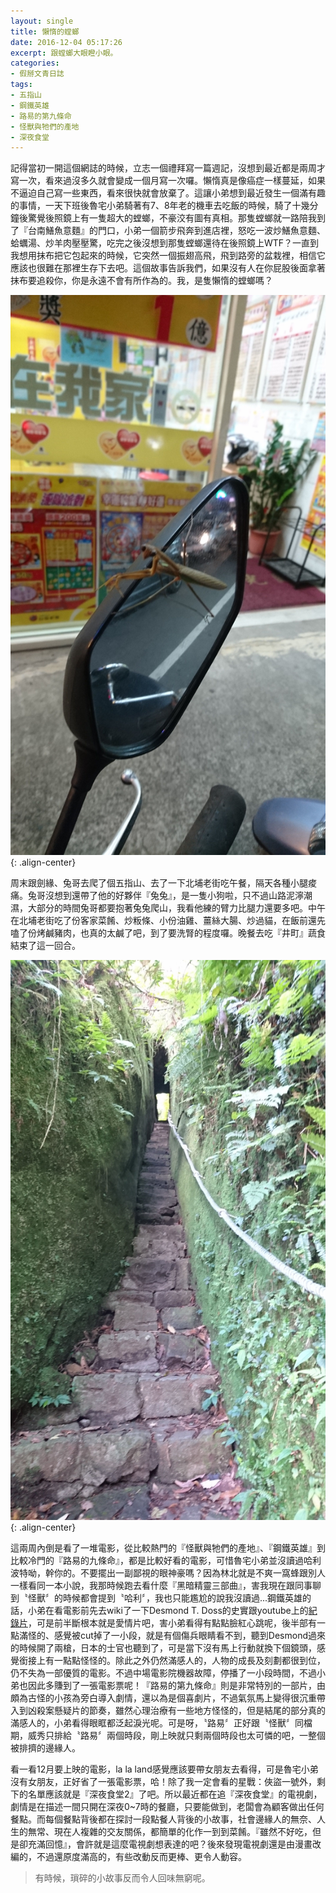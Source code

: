 ```yaml
---
layout: single
title: 懶惰的螳螂
date: 2016-12-04 05:17:26
excerpt: 跟螳螂大眼瞪小眼。
categories:
- 假掰文青日誌
tags:
- 五指山
- 鋼鐵英雄
- 路易的第九條命
- 怪獸與牠們的產地
- 深夜食堂
---
```


記得當初一開這個網誌的時候，立志一個禮拜寫一篇週記，沒想到最近都是兩周才寫一次，看來過沒多久就會變成一個月寫一次囉。懶惰真是像癌症一樣蔓延，如果不逼迫自己寫一些東西，看來很快就會放棄了。這讓小弟想到最近發生一個滿有趣的事情，一天下班後魯宅小弟騎著有7、8年老的機車去吃飯的時候，騎了十幾分鐘後驚覺後照鏡上有一隻超大的螳螂，不豪洨有圖有真相。那隻螳螂就一路陪我到了『台南鱔魚意麵』的門口，小弟一個箭步飛奔到進店裡，怒吃一波炒鱔魚意麵、蛤蠣湯、炒羊肉壓壓驚，吃完之後沒想到那隻螳螂還待在後照鏡上WTF？一直到我想用抹布把它包起來的時候，它突然一個振翅高飛，飛到路旁的盆栽裡，相信它應該也很難在那裡生存下去吧。這個故事告訴我們，如果沒有人在你屁股後面拿著抹布要追殺你，你是永遠不會有所作為的。我，是隻懶惰的螳螂嗎？

![螳螂](/assets/images/album/日誌用圖/DSC_0095.jpg){: .align-center}

周末跟劍緣、兔哥去爬了個五指山、去了一下北埔老街吃午餐，隔天各種小腿痠痛。兔哥沒想到還帶了他的好夥伴『兔兔』，是一隻小狗啦，只不過山路泥濘潮濕，大部分的時間兔哥都要抱著兔兔爬山，我看他練的臂力比腿力還要多吧。中午在北埔老街吃了份客家菜餚、炒粄條、小份油雞、薑絲大腸、炒過貓，在飯前還先嗑了份烤鹹豬肉，也真的太鹹了吧，到了要洗腎的程度囉。晚餐去吃『井町』蔬食結束了這一回合。

![五指山-一線天](/assets/images/album/日誌用圖/DSC_0096.jpg){: .align-center}

這兩周內倒是看了一堆電影，從比較熱門的『怪獸與牠們的產地』、『鋼鐵英雄』到比較冷門的『路易的九條命』，都是比較好看的電影，可惜魯宅小弟並沒讀過哈利波特呦，幹你的。不要擺出一副鄙視的眼神豪嗎？因為林北就是不爽一窩蜂跟別人一樣看同一本小說，我那時候跑去看什麼『黑暗精靈三部曲』，害我現在跟同事聊到〝怪獸〞的時候都會提到〝哈利〞，我也只能尷尬的說我沒讀過...鋼鐵英雄的話，小弟在看電影前先去wiki了一下Desmond T. Doss的史實跟youtube上的[紀錄片](https://www.youtube.com/watch?v=JKdwsWdH3A4)，可是前半斷根本就是愛情片吧，害小弟看得有點點臉紅心跳呢，後半部有一點滿怪的、感覺被cut掉了一小段，就是有個傷兵眼睛看不到，聽到Desmond過來的時候開了兩槍，日本的士官也聽到了，可是當下沒有馬上行動就換下個鏡頭，感覺銜接上有一點點怪怪的。除此之外仍然滿感人的，人物的成長及刻劃都很到位，仍不失為一部優質的電影。不過中場電影院機器故障，停播了一小段時間，不過小弟也因此多賺到了一張電影票呢！『路易的第九條命』則是非常特別的一部片，由頗為古怪的小孩為旁白導入劇情，還以為是個喜劇片，不過氣氛馬上變得很沉重帶入到凶殺案懸疑片的節奏，雖然心理治療有一些地方怪怪的，但是結尾的部分真的滿感人的，小弟看得眼眶都泛起淚光呢。可是呀，〝路易〞正好跟〝怪獸〞同檔期，威秀只排給〝路易〞兩個時段，剛上映就只剩兩個時段也太可憐的吧，一整個被排擠的邊緣人。

看一看12月要上映的電影，la la land感覺應該要帶女朋友去看得，可是魯宅小弟沒有女朋友，正好省了一張電影票，哈！除了我一定會看的星戰：俠盜一號外，剩下的名單應該就是『深夜食堂2』了吧。所以最近都在追『深夜食堂』的電視劇，劇情是在描述一間只開在深夜0~7時的餐廳，只要能做到，老闆會為顧客做出任何餐點。而每個餐點背後都在探討一段點餐人背後的小故事，社會邊緣人的無奈、人生的無常、現在人複雜的交友關係，都簡單的化作一到到菜餚。『雖然不好吃，但是卻充滿回憶』，會許就是這麼電視劇想表達的吧？後來發現電視劇還是由漫畫改編的，不過還原度滿高的，有些改動反而更棒、更令人動容。

>有時候，瑣碎的小故事反而令人回味無窮呢。
